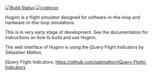 [![Build Status](https://travis-ci.org/pmatigakis/Huginn.svg?branch=master)](https://travis-ci.org/pmatigakis/Huginn)
[![codecov](https://codecov.io/gh/pmatigakis/Huginn/branch/master/graph/badge.svg)](https://codecov.io/gh/pmatigakis/Huginn)

Huginn is a flight simulator designed for software-in-the-loop and
hardware-in-the-loop simulations.

This is in very early stage of development. See the documentation for
instructions on how to build and use Huginn.

The web interface of Huginn is using the jQuery Flight Indicators by Sébastien Matton.

jQuery Flight Indicators: https://github.com/sebmatton/jQuery-Flight-Indicators  
